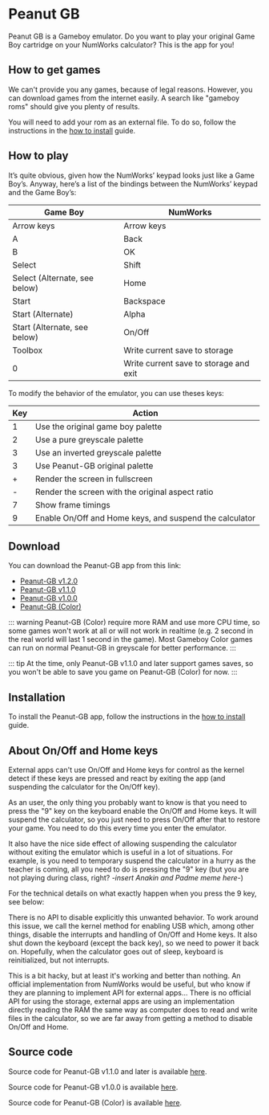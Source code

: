 # Peanut GB

Peanut GB is a Gameboy emulator. Do you want to play your original Game Boy
cartridge on your NumWorks calculator? This is the app for you!

## How to get games

We can't provide you any games, because of legal reasons. However, you can
download games from the internet easily. A search like "gameboy roms" should
give you plenty of results.

You will need to add your rom as an external file. To do so, follow the
instructions in the [how to install](../help/how-to-install.md) guide.

## How to play

It’s quite obvious, given how the NumWorks’ keypad looks just like a Game Boy’s.
Anyway, here’s a list of the bindings between the NumWorks’ keypad and the
Game Boy’s:

| Game Boy                      | NumWorks                               |
| ----------------------------- | -------------------------------------- |
| Arrow keys                    | Arrow keys                             |
| A                             | Back                                   |
| B                             | OK                                     |
| Select                        | Shift                                  |
| Select (Alternate, see below) | Home                                   |
| Start                         | Backspace                              |
| Start (Alternate)             | Alpha                                  |
| Start (Alternate, see below)  | On/Off                                 |
| Toolbox                       | Write current save to storage          |
| 0                             | Write current save to storage and exit |

To modify the behavior of the emulator, you can use theses keys:

| Key | Action                                                 |
| --- | ------------------------------------------------------ |
| 1   | Use the original game boy palette                      |
| 2   | Use a pure greyscale palette                           |
| 3   | Use an inverted greyscale palette                      |
| 3   | Use Peanut-GB original palette                         |
| +   | Render the screen in fullscreen                        |
| -   | Render the screen with the original aspect ratio       |
| 7   | Show frame timings                                     |
| 9   | Enable On/Off and Home keys, and suspend the calculator |

## Download

You can download the Peanut-GB app from this link:

- [Peanut-GB v1.2.0](https://yaya-cout.github.io/Nwagyu/assets/apps/peanutgb-1.2.0.nwa)
- [Peanut-GB v1.1.0](https://yaya-cout.github.io/Nwagyu/assets/apps/peanutgb-1.1.0.nwa)
- [Peanut-GB v1.0.0](https://yaya-cout.github.io/Nwagyu/assets/apps/peanutgb-1.0.0.nwa)
- [Peanut-GB (Color)](https://yaya-cout.github.io/Nwagyu/assets/apps/peanutgbc.nwa)

::: warning
Peanut-GB (Color) require more RAM and use more CPU time, so some games won't
work at all or will not work in realtime (e.g. 2 second in the real world will
last 1 second in the game).
Most Gameboy Color games can run on normal Peanut-GB in greyscale for better
performance.
:::

::: tip
At the time, only Peanut-GB v1.1.0 and later support games saves, so you won't
be able to save you game on Peanut-GB (Color) for now.
:::

## Installation

To install the Peanut-GB app, follow the instructions in the
[how to install](../help/how-to-install.md) guide.

## About On/Off and Home keys

External apps can't use On/Off and Home keys for control as the kernel detect if
these keys are pressed and react by exiting the app (and suspending the
calculator for the On/Off key).

As an user, the only thing you probably want to know is that you need to press
the "9" key on the keyboard enable the On/Off and Home keys. It will suspend the
calculator, so you just need to press On/Off after that to restore your game.
You need to do this every time you enter the emulator.

It also have the nice side effect of allowing suspending the calculator without
exiting the emulator which is useful in a lot of situations. For example, is
you need to temporary suspend the calculator in a hurry as the teacher is
coming, all you need to do is pressing the "9" key (but you are not playing
during class, right? _-insert Anakin and Padme meme here-_)

<!--
TODO: Create an English-only developer documentation for technical details
like storage and On/Off keys
-->

For the technical details on what exactly happen when you press the 9 key, see
below:

There is no API to disable explicitly this unwanted behavior. To work around
this issue, we call the kernel method for enabling USB which, among other
things, disable the interrupts and handling of On/Off and Home keys. It also
shut down the keyboard (except the back key), so we need to power it back on.
Hopefully, when the calculator goes out of sleep, keyboard is reinitialized, but
not interrupts.

This is a bit hacky, but at least it's working and better than nothing. An
official implementation from NumWorks would be useful, but who know if they are
planning to implement API for external apps… There is no official API for using
the storage, external apps are using an implementation directly reading the RAM
the same way as computer does to read and write files in the calculator, so we
are far away from getting a method to disable On/Off and Home.

## Source code

Source code for Peanut-GB v1.1.0 and later is available
[here](https://codeberg.org/Yaya-Cout/peanutgb).

Source code for Peanut-GB v1.0.0 is available
[here](https://github.com/nwagyu/peanutgb/).

Source code for Peanut-GB (Color) is available
[here](https://github.com/Lisra-git/peanutgb/).
